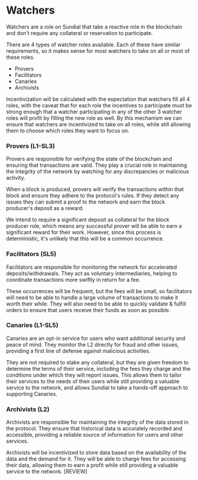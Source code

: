 # Watchers 
Watchers are a role on Sundial that take a reactive role in the blockchain and don't require any collateral or reservation to participate.

There are 4 types of watcher roles available. Each of these have similar requirements, so it makes sense for most watchers to take on all or most of these roles. 
- Provers
- Facilitators
- Canaries
- Archivists

Incentivization will be calculated with the expectation that watchers fill all 4 roles, with the caveat that for each role the incentives to participate must be strong enough that a watcher participating in any of the other 3 watcher roles will profit by filling the new role as well. By this mechanism we can ensure that watchers are incentivized to take on all roles, while still allowing them to choose which roles they want to focus on.

### Provers (L1-SL3)
Provers are responsible for verifying the state of the blockchain and ensuring that transactions are valid. They play a crucial role in maintaining the integrity of the network by watching for any discrepancies or malicious activity.

When a block is produced, provers will verify the transactions within that block and ensure they adhere to the protocol's rules. If they detect any issues they can submit a proof to the network and earn the block producer's deposit as a reward.

We intend to require a significant deposit as collateral for the block producer role, which means any successful prover will be able to earn a significant reward for their work. However, since this process is deterministic, it's unlikely that this will be a common occurrence.

### Facilitators (SL5)
Facilitators are responsible for monitoring the network for accelerated deposits/withdrawals. They act as voluntary intermediaries, helping to coordinate transactions more swiftly in return for a fee.

These occurrences will be frequent, but the fees will be small, so facilitators will need to be able to handle a large volume of transactions to make it worth their while. They will also need to be able to quickly validate & fulfill orders to ensure that users receive their funds as soon as possible.

### Canaries (L1-SL5)
Canaries are an opt-in service for users who want additional security and peace of mind. They monitor the L2 directly for fraud and other issues, providing a first line of defense against malicious activities.

They are not required to stake any collateral, but they are given freedom to determine the terms of their service, including the fees they charge and the conditions under which they will report issues. This allows them to tailor their services to the needs of their users while still providing a valuable service to the network, and allows Sundial to take a hands-off approach to supporting Canaries.

### Archivists (L2)
Archivists are responsible for maintaining the integrity of the data stored in the protocol. They ensure that historical data is accurately recorded and accessible, providing a reliable source of information for users and other services.

Archivists will be incentivized to store data based on the availability of the data and the demand for it. They will be able to charge fees for accessing their data, allowing them to earn a profit while still providing a valuable service to the network. [REVIEW] 